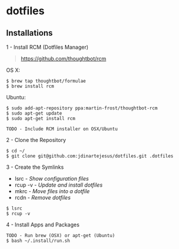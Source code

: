 # dotfiles

## Installations

1 - Install RCM (Dotfiles Manager)
> https://github.com/thoughtbot/rcm

OS X:

```
$ brew tap thoughtbot/formulae
$ brew install rcm
```

Ubuntu:

```
$ sudo add-apt-repository ppa:martin-frost/thoughtbot-rcm
$ sudo apt-get update
$ sudo apt-get install rcm
```

`TODO - Include RCM installer on OSX/Ubuntu`

2 - Clone the Repository

```
$ cd ~/
$ git clone git@github.com:jdinartejesus/dotfiles.git .dotfiles
```

3 - Create the Symlinks

- lsrc    - *Show configuration files*
- rcup -v - *Update and install dotfiles*
- mkrc    - *Move files into a dotfile*
- rcdn    - *Remove dotfiles*

```
$ lsrc
$ rcup -v
```

4 - Install Apps and Packages

```
TODO - Run brew (OSX) or apt-get (Ubuntu)
$ bash ~/.install/run.sh
```

